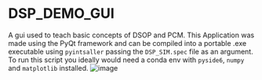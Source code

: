 # DSP_DEMO_GUI
A gui used to teach basic concepts of DSOP and PCM. This Application was made using the PyQt framework and can be compiled into a portable .exe executable using `pyintsaller` passing the `DSP_SIM.spec` file as an argument.
To run this script you ideally would need a conda env with `pyside6`, `numpy` and `matplotlib` installed. 
![image](https://github.com/user-attachments/assets/f9aea6b3-975c-428f-bf0e-fbcf0e392c59)
